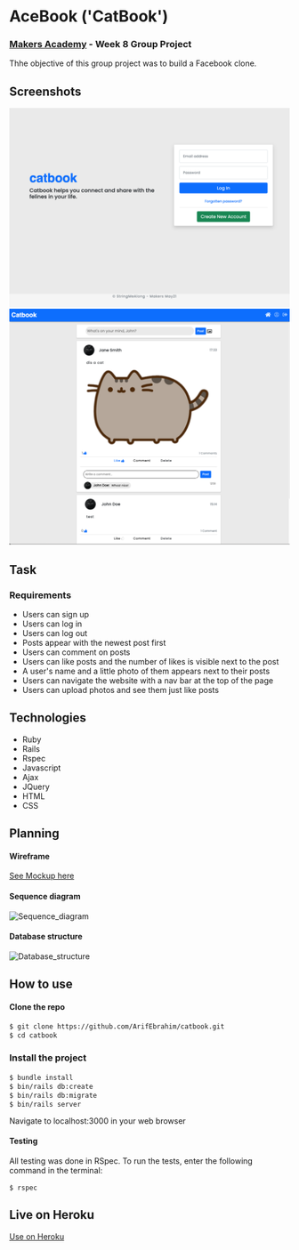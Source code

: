 # AceBook ('CatBook')
### [Makers Academy](http://www.makersacademy.com) - Week 8 Group Project

Thhe objective of this group project was to build a Facebook clone. 

## Screenshots

![home](./Images/home.png)
![app](./Images/app.png)

## Task

### Requirements 

- Users can sign up
- Users can log in
- Users can log out
- Posts appear with the newest post first
- Users can comment on posts
- Users can like posts and the number of likes is visible next to the post
- A user's name and a little photo of them appears next to their posts
- Users can navigate the website with a nav bar at the top of the page
- Users can upload photos and see them just like posts

## <a name="Technologies">Technologies</a>
* Ruby
* Rails
* Rspec
* Javascript
* Ajax
* JQuery
* HTML
* CSS

## Planning 

#### Wireframe
[See Mockup here](https://wireframe.cc/pro/pp/053781eeb458770)

#### Sequence diagram
![Sequence_diagram](https://user-images.githubusercontent.com/79845719/127606624-1241eaf8-4131-411d-8493-abe59e266cde.png)

#### Database structure
![Database_structure](https://user-images.githubusercontent.com/79845719/127606547-4cc63899-57e1-47ff-a9a6-3de4de94af4d.png)

## How to use

#### Clone the repo
```shell
$ git clone https://github.com/ArifEbrahim/catbook.git
$ cd catbook
```

### Install the project
``` shell
$ bundle install
$ bin/rails db:create
$ bin/rails db:migrate
$ bin/rails server 
```
Navigate to localhost:3000 in your web browser

#### Testing
All testing was done in RSpec. To run the tests, enter the following command in the terminal:
```shell
$ rspec
```

## <a name="Heroku">Live on Heroku</a>
[Use on Heroku](https://gentle-wave-85477.herokuapp.com/)